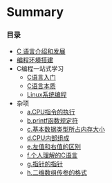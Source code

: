 # Summary

### 目录

* [C 语言介绍和发展](docs/1.md)
* [编程环境搭建](docs/2.md)
* C编程一站式学习
  * [C语言入门](docs/c-study-1.md)
  * [C语言本质](docs/c-study-2.md)
  * [Linux系统编程](docs/c-study-3.md)
* 杂项
  * [a.CPU指令的执行](docs/a.md)
  * [b.printf函数规定符](docs/b.md)
  * [c.基本数据类型所占内存大小](docs/c.md)
  * [d.CPU内部组成](docs/d.md)
  * [e.左值和右值的区别](docs/e.md)
  * [f.个人理解的C语言](docs/f.md)
  * [g.指针的指针](docs/g.md)
  * [h.二维数组传参的格式](docs/h.md)
